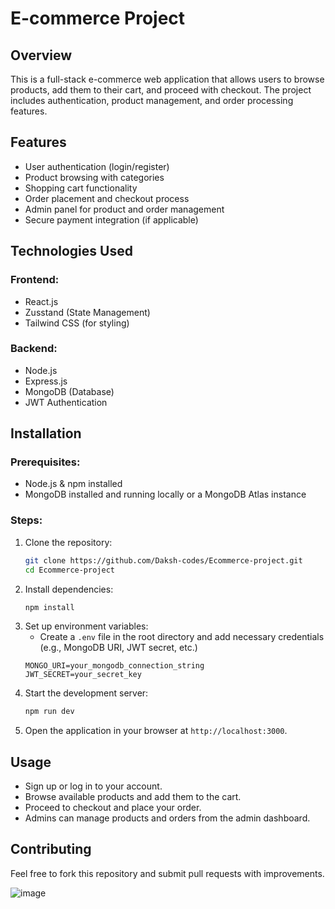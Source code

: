 # E-commerce Project

## Overview
This is a full-stack e-commerce web application that allows users to browse products, add them to their cart, and proceed with checkout. The project includes authentication, product management, and order processing features.

## Features
- User authentication (login/register)
- Product browsing with categories
- Shopping cart functionality
- Order placement and checkout process
- Admin panel for product and order management
- Secure payment integration (if applicable)

## Technologies Used
### Frontend:
- React.js
- Zusstand (State Management)
- Tailwind CSS (for styling)

### Backend:
- Node.js
- Express.js
- MongoDB (Database)
- JWT Authentication

## Installation
### Prerequisites:
- Node.js & npm installed
- MongoDB installed and running locally or a MongoDB Atlas instance

### Steps:
1. Clone the repository:
   ```bash
   git clone https://github.com/Daksh-codes/Ecommerce-project.git
   cd Ecommerce-project
   ```
2. Install dependencies:
   ```bash
   npm install
   ```
3. Set up environment variables:
   - Create a `.env` file in the root directory and add necessary credentials (e.g., MongoDB URI, JWT secret, etc.)
   ```
   MONGO_URI=your_mongodb_connection_string
   JWT_SECRET=your_secret_key
   ```
4. Start the development server:
   ```bash
   npm run dev
   ```
5. Open the application in your browser at `http://localhost:3000`.

## Usage
- Sign up or log in to your account.
- Browse available products and add them to the cart.
- Proceed to checkout and place your order.
- Admins can manage products and orders from the admin dashboard.

## Contributing
Feel free to fork this repository and submit pull requests with improvements.

![image](https://github.com/user-attachments/assets/d3e509c0-10c9-4c82-9490-d4c913ab5fcd)



